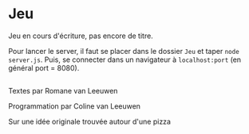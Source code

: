 # Jeu
Jeu en cours d'écriture, pas encore de titre. 

 Pour lancer le server, il faut se placer dans le dossier `Jeu` et taper `node server.js`.
 Puis, se connecter dans un navigateur à `localhost:port` (en général port = 8080).
 
 ##
 Textes par Romane van Leeuwen
 
 Programmation par Coline van Leeuwen
 
 Sur une idée originale trouvée autour d'une pizza